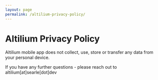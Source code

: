 ```yaml
---
layout: page
permalink: /altilium-privacy-policy/
---
```


# Altilium Privacy Policy

Altilium mobile app does not collect, use, store or transfer any data from your personal device.

If you have any further questions - please reach out to altilium[at]searle[dot]dev
